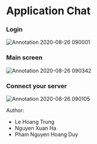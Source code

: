 # Application Chat

### Login
![Annotation 2020-08-26 090001](https://user-images.githubusercontent.com/50090727/91246963-62096d00-e77b-11ea-8275-44cd84ac31e6.png)
### Main screen ###
![Annotation 2020-08-26 090342](https://user-images.githubusercontent.com/50090727/91246969-63d33080-e77b-11ea-879b-c7174a246d87.png)
### Connect your server
![Annotation 2020-08-26 090105](https://user-images.githubusercontent.com/50090727/91246966-633a9a00-e77b-11ea-9ee0-66b12554a6ea.png)

Author:
- Le Hoang Trung
- Nguyen Xuan Ha
- Pham Nguyen Hoang Duy
